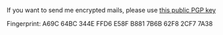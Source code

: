 If you want to send me encrypted mails, please use [this public PGP key](tobireuen.asc)

Fingerprint: A69C 64BC 344E FFD6 E58F  B881 7B6B 62F8 2CF7 7A38
